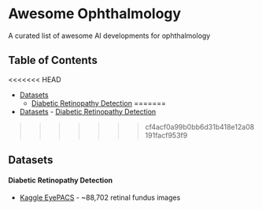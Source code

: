 # Awesome Ophthalmology
A curated list of awesome AI developments for ophthalmology




## Table of Contents

<!-- MarkdownTOC depth=4 -->

<<<<<<< HEAD
-  [Datasets](#datasets)
      -  [Diabetic Retinopathy Detection](#diabetic-retinopathy-detection)
=======
- [Datasets](#datasets)
      - [Diabetic Retinopathy Detection](#diabetic-retinopathy-detection)
>>>>>>> cf4acf0a99b0bb6d31b418e12a08191facf953f9

<!-- /MarkdownTOC -->




<a name="datasets"></a>
## Datasets

<a name="diabetic-retinopathy-detection"></a>
#### Diabetic Retinopathy Detection
* [Kaggle EyePACS](https://www.kaggle.com/c/diabetic-retinopathy-detection/) - ~88,702 retinal fundus images